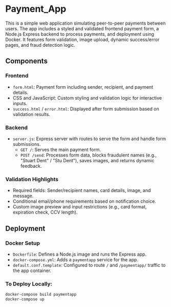 # Payment_App

This is a simple web application simulating peer-to-peer payments between users. The app includes a styled and validated frontend payment form, a Node.js Express backend to process payments, and deployment using Docker. It features form validation, image upload, dynamic success/error pages, and fraud detection logic.

## Components

### Frontend
- `form.html`: Payment form including sender, recipient, and payment details.
- CSS and JavaScript: Custom styling and validation logic for interactive inputs.
- `success.html` / `error.html`: Displayed after form submission based on validation results.

### Backend
- `server.js`: Express server with routes to serve the form and handle form submissions.
  - `GET /`: Serves the main payment form.
  - `POST /send`: Processes form data, blocks fraudulent names (e.g., "Stuart Dent" / "Stu Dent"), saves images, and returns dynamic feedback.

### Validation Highlights
- Required fields: Sender/recipient names, card details, image, and message.
- Conditional email/phone requirements based on notification choice.
- Custom image preview and input restrictions (e.g., card format, expiration check, CCV length).
  
## Deployment

### Docker Setup
- `Dockerfile`: Defines a Node.js image and runs the Express app.
- `docker-compose.yml`: Adds a `paymentapp` service for the app.
- `default.conf.template`: Configured to route `/` and `/paymentapp/` traffic to the app container.

### To Deploy Locally:
```bash
docker-compose build paymentapp
docker-compose up
